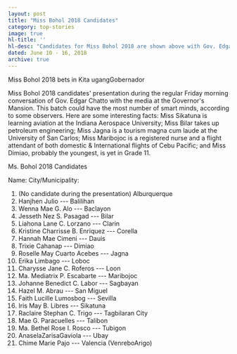 ```yaml
---
layout: post
title: "Miss Bohol 2018 Candidates"
category: top-stories
image: true
hl-title: ''
hl-desc: "Candidates for Miss Bohol 2018 are shown above with Gov. Edgar M. Chatto, Vice Gov. Dionisio D. Balite, EDCOM Chief TootsieEscobia and Provincial Administrator AeDamalerio during the weekly radio program “Kita ugangGobernador” last Friday morning at the Governor’s Mansion. (Photo: EDCOM)"
dated: June 10 - 16, 2018
archive: true
---
```


Miss Bohol 2018 bets in
Kita ugangGobernador

Miss Bohol 2018 candidates' presentation during the regular Friday morning conversation of Gov. Edgar Chatto with the media at the Governor's Mansion. 
This batch could have the most number of smart minds, according to some observers. 
Here are some interesting facts: Miss Sikatuna is learning aviation at the Indiana Aerospace University; Miss Bilar takes up petroleum engineering; Miss Jagna is a tourism magna cum laude at the University of San Carlos; Miss Maribojoc is a registered nurse and a flight attendant of both domestic & International flights of Cebu Pacific; and Miss Dimiao, probably the youngest, is yet in Grade 11.

Ms. Bohol 2018 Candidates

Name: City/Municipality:
1. (No candidate during the presentation) Alburquerque
2. Hanjhen Julio --- Balilihan
3. Wenna Mae G. Alo --- Baclayon
4. Jesseth Nez S. Pasagad --- Bilar
5. Liahona Lane C. Lorzano --- Clarin
6. Kristine Charrisse B. Enriquez --- Corella
7. Hannah Mae Cimeni --- Dauis
8. Trixie Cahanap --- Dimiao
9. Roselle May Cuarto Acebes --- Jagna
10. Erika Limbago --- Loboc 
11. Charysse Jane C. Roferos --- Loon
12. Ma. Mediatrix P. Escabarte --- Maribojoc
13. Johanne Benedict C. Labor --- Sagbayan
14. Hazel M. Abrau --- San Miguel
15. Faith Lucille Lumosbog --- Sevilla
16. Iris May B. Libres --- Sikatuna
17. Raclaire Stephan C. Trigo --- Tagbilaran City
18. Mae G. Paracuelles --- Talibon
19. Ma. Bethel Rose I. Rosco --- Tubigon
20. AnaselaZarisaGaviola --- Ubay
21. Chime Marie Pajo --- Valencia (VenreboArigo)